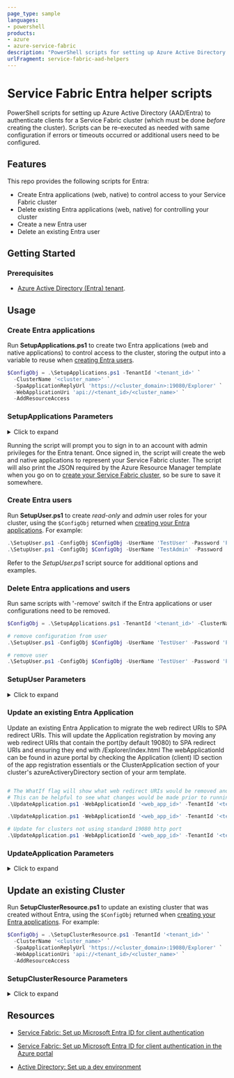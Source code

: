 ```yaml
---
page_type: sample
languages:
- powershell
products:
- azure
- azure-service-fabric
description: "PowerShell scripts for setting up Azure Active Directory (Entra) to authenticate clients for a Service Fabric cluster (which must be done before creating the cluster)."
urlFragment: service-fabric-aad-helpers
---
```


# Service Fabric Entra helper scripts

PowerShell scripts for setting up Azure Active Directory (AAD/Entra) to authenticate clients for a Service Fabric cluster (which must be done *before* creating the cluster). Scripts can be re-executed as needed with same configuration if errors or timeouts occurred or additional users need to be configured.

## Features

This repo provides the following scripts for Entra:

* Create Entra applications (web, native) to control access to your Service Fabric cluster
* Delete existing Entra applications (web, native) for controlling your cluster
* Create a new Entra user
* Delete an existing Entra user

## Getting Started

### Prerequisites

* [Azure Active Directory (Entra) tenant](https://docs.microsoft.com/en-us/azure/active-directory/develop/quickstart-create-new-tenant).

## Usage

### Create Entra applications

Run **SetupApplications.ps1** to create two Entra applications (web and native applications) to control access to the cluster, storing the output into a variable to reuse when [creating Entra users](#create-entra-users).

```powershell
$ConfigObj = .\SetupApplications.ps1 -TenantId '<tenant_id>' `
  -ClusterName '<cluster_name>' `
  -SpaApplicationReplyUrl 'https://<cluster_domain>:19080/Explorer' `
  -WebApplicationUri 'api://<tenant_id>/<cluster_name>' `
  -AddResourceAccess
```

### SetupApplications Parameters

<details><summary>Click to expand</summary>

```powershell
>help .\SetupApplications.ps1 -full
PARAMETERS
    -TenantId <String>
        ID of tenant hosting Service Fabric cluster.

    -WebApplicationName <String>
        Name of web application representing Service Fabric cluster.

    -WebApplicationUri <String>
        App ID URI of web application. If using https:// format, the domain has to be a verified domain. Format: https://<Domain name
        of cluster>
        Example: 'https://mycluster.contoso.com'
        Alternatively api:// format can be used which does not require a verified domain. Format: api://<tenant id>/<cluster name>
        Example: 'api://4f812c74-978b-4b0e-acf5-06ffca635c0e/mycluster'

    -SpaApplicationReplyUrl <String>
        Reply URL of spa application. Format: https://<Domain name of cluster>:<Service Fabric Http gateway port>
        Example: 'https://mycluster.westus.cloudapp.azure.com:19080/Explorer/index.html'

    -NativeClientApplicationName <String>
        Name of native client application representing client.

    -ClusterName <String>
        A friendly Service Fabric cluster name. Application settings generated from cluster name: WebApplicationName = ClusterName +
        "_Cluster", NativeClientApplicationName = ClusterName + "_Client"

    -Location <String>
        'Used to set metadata for specific region (for example: china, germany). Ignore it in global environment.'

    -AddResourceAccess [<SwitchParameter>]
        Used to add the cluster applications resource access to Entra application explicitly when AAD is not able to add
        automatically. This may happen when the user account does not have adequate permission under this subscription.

    -AddVisualStudioAccess [<SwitchParameter>]
        Used to add the Visual Studio MSAL client ids to the cluster application
            'https://learn.microsoft.com/en-us/azure/service-fabric/service-fabric-manage-application-in-visual-studio'
            Visual Studio 2022 and future versions: '04f0c124-f2bc-4f59-8241-bf6df9866bbd'
            Visual Studio 2019 and earlier: '872cd9fa-d31f-45e0-9eab-6e460a02d1f1'

    -SignInAudience <String>
        Sign in audience option for selection of Applicaiton AAD tenant configuration type. Default selection is 'AzureADMyOrg'
        'AzureADMyOrg', 'AzureADMultipleOrgs', 'AzureADandPersonalMicrosoftAccount'

    -TimeoutMin <Int32>
        Script execution retry wait timeout in minutes. Default is 5 minutes. If script times out, it can be re-executed and will
        continue configuration as script is idempotent.

    -LogFile <String>
        Log file path to save script transcript logs.

    -Force [<SwitchParameter>]
        Use Force switch to force new authorization to acquire new token.

    -Remove [<SwitchParameter>]
        Use Remove to remove AAD configuration for provided cluster.

    -MGClientId <Guid>
        Optional AAD client id for management group. If not provided, it will use default client id.

    -MGClientSecret <String>
        Optional AAD client secret for management group.

    -MGGrantType <String>
        Optional AAD grant type for management group. Default is 'device_code'.

-------------------------- EXAMPLE 1 --------------------------
    PS > .\SetupApplications.ps1 -TenantId '4f812c74-978b-4b0e-acf5-06ffca635c0e' `
            -ClusterName 'MyCluster' `
            -WebApplicationUri 'api://4f812c74-978b-4b0e-acf5-06ffca635c0e/mycluster' `
            -SpaApplicationReplyUrl 'https://mycluster.westus.cloudapp.azure.com:19080/explorer/index.html'

    Setup tenant with default settings generated from a friendly cluster name.

    -------------------------- EXAMPLE 2 --------------------------
    PS > .\SetupApplications.ps1 -TenantId '4f812c74-978b-4b0e-acf5-06ffca635c0e' `
            -WebApplicationName 'SFWeb' `
            -WebApplicationUri 'https://mycluster.contoso.com' `
            -SpaApplicationReplyUrl 'https://mycluster.contoso:19080/explorer/index.html' `
            -NativeClientApplicationName 'SFnative'

    Setup tenant with explicit application settings.

    -------------------------- EXAMPLE 3 --------------------------
    PS > $ConfigObj = .\SetupApplications.ps1 -TenantId '4f812c74-978b-4b0e-acf5-06ffca635c0e' `
            -ClusterName 'MyCluster' `
            -WebApplicationUri 'api://4f812c74-978b-4b0e-acf5-06ffca635c0e/mycluster' `
            -SpaApplicationReplyUrl 'https://mycluster.westus.cloudapp.azure.com:19080/explorer/index.html'

    Setup and save the setup result into a temporary variable to pass into SetupUser.ps1

    -------------------------- EXAMPLE 4 --------------------------
    PS > .\SetupApplications.ps1 -TenantId '4f812c74-978b-4b0e-acf5-06ffca635c0e' `
            -WebApplicationUri 'api://4f812c74-978b-4b0e-acf5-06ffca635c0e/mycluster' `
            -SpaApplicationReplyUrl 'https://mycluster.westus.cloudapp.azure.com:19080/explorer/index.html' `
            -AddResourceAccess `
            -AddVisualStudioAccess

    Setup tenant with explicit application settings and add explicit resource access to Entra application.
```

</details>

Running the script will prompt you to sign in to an account with admin privileges for the Entra tenant. Once signed in, the script will create the web and native applications to represent your Service Fabric cluster. The script will also print the JSON required by the Azure Resource Manager template when you go on to [create your Service Fabric cluster](https://docs.microsoft.com/en-us/azure/service-fabric/service-fabric-cluster-creation-create-template#add-entra-configuration-to-use-entra-for-client-access), so be sure to save it somewhere.

### Create Entra users

Run **SetupUser.ps1** to create *read-only* and *admin* user roles for your cluster, using the `$ConfigObj` returned when [creating your Entra applications](#create-entra-applications). For example:

```PowerShell
.\SetupUser.ps1 -ConfigObj $ConfigObj -UserName 'TestUser' -Password 'P@ssword!123'
.\SetupUser.ps1 -ConfigObj $ConfigObj -UserName 'TestAdmin' -Password 'P@ssword!123' -IsAdmin
```

Refer to the *SetupUser.ps1* script source for additional options and examples.

### Delete Entra applications and users

Run same scripts with '-remove' switch if the Entra applications or user configurations need to be removed.

```PowerShell
$ConfigObj = .\SetupApplications.ps1 -TenantId '<tenant_id>' -ClusterName '<cluster_name>' -SpaApplicationReplyUrl 'https://<cluster_domain>:19080/Explorer' -WebApplicationUri 'api://<tenant_id>/<cluster_name>' -AddResourceAccess -remove

# remove configuration from user
.\SetupUser.ps1 -ConfigObj $ConfigObj -UserName 'TestUser' -Password 'P@ssword!123' -remove

# remove user
.\SetupUser.ps1 -ConfigObj $ConfigObj -UserName 'TestUser' -Password 'P@ssword!123' -remove -force
```

### SetupUser Parameters

<details><summary>Click to expand</summary>

```powershell
>help .\SetupUser.ps1 -full
PARAMETERS
    -TenantId <String>
        ID of tenant hosting Service Fabric cluster.

    -WebApplicationId <String>
        ObjectId of web application representing Service Fabric cluster.

    -UserName <String>

    -Password <String>
        Password of new user.

    -IsAdmin [<SwitchParameter>]
        User is assigned admin app role if indicated; otherwise, readonly app role.

    -ConfigObj <Hashtable>
        Temporary variable of tenant setup result returned by SetupApplications.ps1.

    -Location <String>
        Used to set metadata for specific region (for example: china). Ignore it in global environment.

    -Domain <String>
        Domain is the verified domain being used for user account configuration.

    -TimeoutMin <Int32>
        Script execution retry wait timeout in minutes. Default is 5 minutes. If script times out, it can be re-executed and will
        continue configuration as script is idempotent.

    -LogFile <String>

    -Remove [<SwitchParameter>]
        Use Remove to remove AAD configuration and optionally user.

    -Force [<SwitchParameter>]
        Use Force switch to force removal of AAD user account if specifying -remove.

    -------------------------- EXAMPLE 1 --------------------------

    PS > . Scripts\SetupUser.ps1 -ConfigObj $ConfigObj -UserName 'SFuser' -Password 'Test4321'

    Setup up a read-only user with return SetupApplications.ps1

    -------------------------- EXAMPLE 2 --------------------------

    PS > . Scripts\SetupUser.ps1 -TenantId '7b25ab7e-cd25-4f0c-be06-939424dc9cc9' `
            -WebApplicationId '9bf7c6f3-53ce-4c63-8ab3-928c7bf4200b' `
            -UserName 'SFAdmin' `
            -Password 'Test4321' `
            -IsAdmin

    Setup up an admin user providing values for parameters
```

</details>

### Update an existing Entra Application

Update an existing Entra Application to migrate the web redirect URIs to SPA redirect URIs.
This will update the Application registration by moving any web redirect URIs that contain the port(by default 19080) to SPA redirect URIs and ensuring they end with /Explorer/index.html
The webApplicationId can be found in azure portal by checking the Application (client) ID section of the app registration essentials or the ClusterApplication section of your cluster's  azureActiveryDirectory section of your arm template.

```PowerShell

# The WhatIf flag will show what web redirect URIs would be removed and SPA redirect URIs would be created without making the change.
# This can be helpful to see what changes would be made prior to running it.
.\UpdateApplication.ps1 -WebApplicationId '<web_app_id>' -TenantId '<tenant_id>' -WhatIf

.\UpdateApplication.ps1 -WebApplicationId '<web_app_id>' -TenantId '<tenant_id>'

# Update for clusters not using standard 19080 http port
.\UpdateApplication.ps1 -WebApplicationId '<web_app_id>' -TenantId '<tenant_id>' -HttpPort 19007

```

### UpdateApplication Parameters

<details><summary>Click to expand</summary>

```powershell
>help .\UpdateApplication.ps1 -full

PARAMETERS
    -WebApplicationId <String>
        The WebApplicationId of the application to update

    -TimeoutMin <Int32>
        The timeout in minutes for the script to run

    -HttpPort <Int32>
        The port to search for in the redirect URIs

    -LogFile <String>
        The path to the log file

    -TenantId <String>
        The tenant id of the application to update

    -WhatIf [<SwitchParameter>]
        The switch to run the script in whatif mode

    -------------------------- EXAMPLE 1 --------------------------

    PS > .\UpdateApplication.ps1 -WebApplicationId 'https://mysftestcluster.contoso.com' `
        -TenantId '00000000-0000-0000-0000-000000000000' `
        -TimeoutMin 5 `
        -HttpPort 19080 `
        -LogFile 'C:\temp\update-app.log' `
        -WhatIf
```

</details>

## Update an existing Cluster

Run **SetupClusterResource.ps1** to update an existing cluster that was created without Entra, using the `$ConfigObj` returned when [creating your Entra applications](#create-entra-applications). For example:

```powershell
$ConfigObj = .\SetupClusterResource.ps1 -TenantId '<tenant_id>' `
  -ClusterName '<cluster_name>' `
  -SpaApplicationReplyUrl 'https://<cluster_domain>:19080/Explorer' `
  -WebApplicationUri 'api://<tenant_id>/<cluster_name>' `
  -AddResourceAccess
```

### SetupClusterResource Parameters

<details><summary>Click to expand</summary>

```powershell
>help .\SetupClusterResource.ps1 -full

PARAMETERS
    -ConfigObj <Hashtable>
        hashtable containing configuration values

    -TenantId <String>
        tenant id of the application to update

    -ClusterApplication <String>
        the application id of the cluster application

    -ClientApplication <String>
        the application id of the client application

    -ResourceGroupName <String>
        the resource group name of the cluster

    -ClusterName <String>
        the name of the cluster

    -DeploymentName <String>
        the name of the deployment

    -TemplateFile <String>
        the path to the template file

    -WhatIf [<SwitchParameter>]
        the switch to run the script in whatif mode

    -Force [<SwitchParameter>]

    -------------------------- EXAMPLE 1 --------------------------

    PS > .\setupClusterResource.ps1 -tenantId 'cb4dc457-01c8-40c7-855a-5468ebd5bc74' `
            -clusterApplication 'e6bba8d5-3fb6-47ac-9927-2a50cf763d36' `
            -clientApplication '2324af84-f14b-4ee8-a695-6b464f8dbb92' `
            -resourceGroupName 'mysftestcluster' `
            -clusterName 'mysftestcluster'

    -------------------------- EXAMPLE 2 --------------------------

    PS > .\setupClusterResource.ps1
            -ConfigObj $ConfigObj `
            -resourceGroupName 'mysftestcluster' `
            -clusterName 'mysftestcluster'
```

</details>

## Resources

* [Service Fabric: Set up Microsoft Entra ID for client authentication](https://learn.microsoft.com/azure/service-fabric/service-fabric-cluster-creation-setup-aad)

* [Service Fabric: Set up Microsoft Entra ID for client authentication in the Azure portal](https://learn.microsoft.com/azure/service-fabric/service-fabric-cluster-creation-setup-azure-ad-via-portal)

* [Active Directory: Set up a dev environment](https://learn.microsoft.com/azure/active-directory/develop/quickstart-create-new-tenant)
